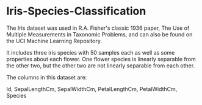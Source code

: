 # Iris-Species-Classification

The Iris dataset was used in R.A. Fisher's classic 1936 paper, The Use of Multiple Measurements in Taxonomic Problems, and can also be found on the UCI Machine Learning Repository.

It includes three iris species with 50 samples each as well as some properties about each flower. One flower species is linearly separable from the other two, but the other two are not linearly separable from each other.

The columns in this dataset are:

Id,
SepalLengthCm,
SepalWidthCm,
PetalLengthCm,
PetalWidthCm,
Species
